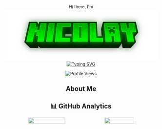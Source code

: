 <div />
<div align="center">Hi there, I'm
<div align="center"><img src ="./assets/banner.png" />
<a href="https://git.io/typing-svg"><img src="https://readme-typing-svg.demolab.com?font=Press+Start+2P&duration=3000&pause=1000&color=00E300&background=B616F200&center=true&vCenter=true&width=1000&height=60&lines=Software+Engineer;Fullstack+developer;Thanks+for+visiting+my+profile" alt="Typing SVG" /></a>
<p align="center">
  <img src="https://komarev.com/ghpvc/?username=NicoIay&color=brightgreen" alt="Profile Views">
</p>
<p
<img src=".assets/icon_nicolay.png" width='40' align="center"/><h2>About Me</h2>

</p>

## 📊 GitHub Analytics

<div />
<img style="height:90%;width:49%;max-width: 50%; max-height: 164px"  src="https://github-readme-stats.vercel.app/api?username=NicoIay&show_icons=true&title_color=1ae00a&d&include_all_commits=true&icon_color=1ae00a&border_color=9929ea&bg_color=DEG,9929ea40,8e28ed40,5808fb40&count_private=true&cache_seconds=86400&theme=dark"/>
<img style="height:40%;width:44%;max-width: 100%; max-height: 164px"  src="https://github-readme-stats.vercel.app/api/top-langs/?&username=NicoIay&show_icons=true&title_color=1ae00a&d&include_all_commits=true&icon_color=1ae00a&border_color=9929ea&bg_color=DEG,9929ea40,8e28ed40,5808fb40&layout=compact&count_private=true&cache_seconds=86400&theme=dark"/>
<div />
<!--
**NicoIay/NicoIay** is a ✨ _special_ ✨ repository because its `README.md` (this file) appears on your GitHub profile.

Here are some ideas to get you started:

- 🔭 I’m currently working on ...
- 🌱 I’m currently learning ...
- 👯 I’m looking to collaborate on ...
- 🤔 I’m looking for help with ...
- 💬 Ask me about ...
- 📫 How to reach me: ...
- 😄 Pronouns: ...
- ⚡ Fun fact: ...
-->
